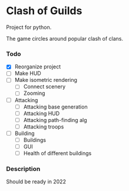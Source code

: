 # Clash of Guilds

Project for python.

The game circles around popular clash of clans.

### Todo
- [X] Reorganize project
- [ ] Make HUD
- [ ] Make isometric rendering
  - [ ] Connect scenery
  - [ ] Zooming
- [ ] Attacking
  - [ ] Attacking base generation 
  - [ ] Attacking HUD
  - [ ] Attacking path-finding alg
  - [ ] Attacking troops
- [ ] Building
  - [ ] Buildings
  - [ ] GUI
  - [ ] Health of different buildings

### Description

Should be ready in 2022
